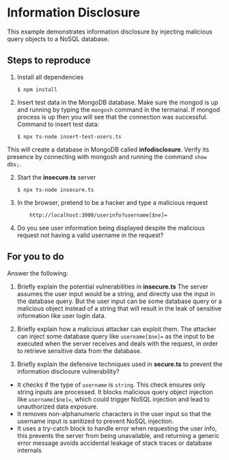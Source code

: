 # Information Disclosure

This example demonstrates information disclosure by injecting malicious query objects to a NoSQL database.

## Steps to reproduce

1. Install all dependencies

    `$ npm install`

2. Insert test data in the MongoDB database. Make sure the mongod is up and running by typing the `mongosh` command in the termainal. If mongod process is up then you will see that the connection was successful. Command to insert test data:

    `$ npx ts-node insert-test-users.ts`

This will create a database in MongoDB called __infodisclosure__. Verify its presence by connecting with mongosh and running the command `show dbs;`.

2. Start the **insecure.ts** server

    `$ npx ts-node insecure.ts`

3. In the browser, pretend to be a hacker and type a malicious request

    ```
        http://localhost:3000/userinfo?username[$ne]=
    ```

4. Do you see user information being displayed despite the malicious request not having a valid username in the request?

## For you to do

Answer the following:

1. Briefly explain the potential vulnerabilities in **insecure.ts**
The server assumes the user input would be a string, and directly use the input in the database query. But the user input can be some database query or a malicious object instead of a string that will result in the leak of sensitive information like user login data.

2. Briefly explain how a malicious attacker can exploit them.
The attacker can inject some database query like `username[$ne]=` as the input to be executed when the server receives and deals with the request, in order to retrieve sensitive data from the database.

3. Briefly explain the defensive techniques used in **secure.ts** to prevent the information disclosure vulnerability?
- It checks if the type of `username` is `string`. This check ensures only string inputs are processed. It blocks malicious query object injection like `username[$ne]=`, which could trigger NoSQL injection and lead to unauthorized data exposure.
- It removes non-alphanumeric characters in the user input so that the username input is sanitized to prevent NoSQL injection.
- It uses a try-catch block to handle error when requesting the user info, this prevents the server from being unavailable, and returning a generic error message avoids accidental leakage of stack traces or database internals